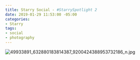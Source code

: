 ```yaml
---
title: Starry Social - #StarrySpotlight 2
date: 2019-01-29 11:53:00 -05:00
categories:
- Starry
tags:
- social
- photography
---
```


![49933891_632880183814387_9200424388953732186_n.jpg](/uploads/49933891_632880183814387_9200424388953732186_n.jpg)